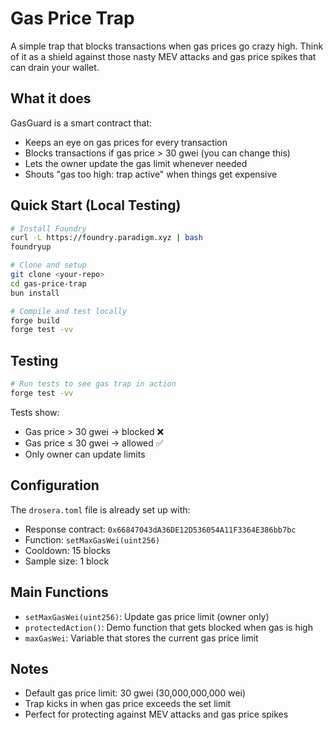 # Gas Price Trap

A simple trap that blocks transactions when gas prices go crazy high. Think of it as a shield against those nasty MEV attacks and gas price spikes that can drain your wallet.

## What it does

GasGuard is a smart contract that:
- Keeps an eye on gas prices for every transaction
- Blocks transactions if gas price > 30 gwei (you can change this)
- Lets the owner update the gas limit whenever needed
- Shouts "gas too high: trap active" when things get expensive

## Quick Start (Local Testing)

```bash
# Install Foundry
curl -L https://foundry.paradigm.xyz | bash
foundryup

# Clone and setup
git clone <your-repo>
cd gas-price-trap
bun install

# Compile and test locally
forge build
forge test -vv
```

## Testing

```bash
# Run tests to see gas trap in action
forge test -vv
```

Tests show:
- Gas price > 30 gwei → blocked ❌
- Gas price ≤ 30 gwei → allowed ✅
- Only owner can update limits

## Configuration

The `drosera.toml` file is already set up with:
- Response contract: `0x66847043dA36DE12D536054A11F3364E386bb7bc`
- Function: `setMaxGasWei(uint256)`
- Cooldown: 15 blocks
- Sample size: 1 block

## Main Functions

- `setMaxGasWei(uint256)`: Update gas price limit (owner only)
- `protectedAction()`: Demo function that gets blocked when gas is high
- `maxGasWei`: Variable that stores the current gas price limit

## Notes

- Default gas price limit: 30 gwei (30,000,000,000 wei)
- Trap kicks in when gas price exceeds the set limit
- Perfect for protecting against MEV attacks and gas price spikes
